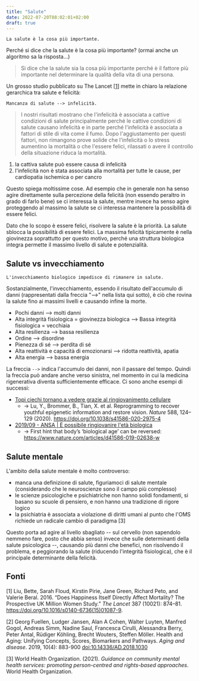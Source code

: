 ```yaml
---
title: "Salute"
date: 2022-07-20T08:02:01+02:00
draft: true
---
```


    La salute è la cosa più importante.

Perché si dice che la salute è la cosa più importante? (ormai anche un algoritmo sa la risposta...)

> Si dice che la salute sia la cosa più importante perché è il fattore più importante nel determinare la qualità della vita di una persona.

Un grosso studio pubblicato su The Lancet [[1](#fonti)] mette in chiaro la relazione gerarchica tra salute e felicità:

    Mancanza di salute --> infelicità.

> I nostri risultati mostrano che l'infelicità è associata a cattive condizioni di salute principalmente perché le cattive condizioni di salute causano infelicità e in parte perché l'infelicità è associata a fattori di stile di vita come il fumo. Dopo l'aggiustamento per questi fattori, non rimangono prove solide che l'infelicità o lo stress aumentino la mortalità o che l'essere felici, rilassati o avere il controllo della situazione riduca la mortalità.

1. la cattiva salute può essere causa di infelicità
2. l'infelicità non è stata associata alla mortalità per tutte le cause, per cardiopatia ischemica o per cancro

Questo spiega moltissime cose. Ad esempio che in generale non ha senso agire direttamente sulla percezione della felicità (non essendo peraltro in grado di farlo bene) se ci interessa la salute, mentre invece ha senso agire proteggendo al massimo la salute se ci interessa mantenere la possibilità di essere felici.

Dato che lo scopo è essere felici, risolvere la salute è la priorità. La salute sblocca la possibilità di essere felici. La massima felicità tipicamente è nella giovinezza soprattutto per questo motivo, perché una struttura biologica integra permette il massimo livello di salute e potenzialità.

## Salute vs invecchiamento

    L'invecchiamento biologico impedisce di rimanere in salute.

Sostanzialmente, l'invecchiamento, essendo il risultato dell'accumulo di danni (rappresentati dalla freccia "-->" nella lista qui sotto), è ciò che rovina la salute fino ai massimi livelli e causando infine la morte.

* Pochi danni --> molti danni
* Alta integrità fisiologica = giovinezza biologica --> Bassa integrità fisiologica = vecchiaia
* Alta resilienza --> bassa resilienza
* Ordine --> disordine
* Pienezza di sé --> perdita di sé
* Alta reattività e capacità di emozionarsi --> ridotta reattività, apatia
* Alta energia --> bassa energia

La freccia `-->` indica l'accumulo dei danni, non il passare del tempo. Quindi la freccia può andare anche verso sinistra, nel momento in cui la medicina rigenerativa diventa sufficientemente efficace. Ci sono anche esempi di successi:
* [Topi ciechi tornano a vedere grazie al ringiovanimento cellulare](https://tg24.sky.it/scienze/2020/12/02/topi-ringiovanimento-cellulare)
    * → Lu, Y., Brommer, B., Tian, X. et al. Reprogramming to recover youthful epigenetic information and restore vision. _Nature_ 588, 124–129 (2020). https://doi.org/10.1038/s41586-020-2975-4
* [2019/09 - ANSA | È possibile ringiovanire l'età biologica](https://www.ansa.it/canale_scienza_tecnica/notizie/biotech/2019/09/10/e-possibile-ringiovanire-leta-biologica_9c9d63a5-a960-41d0-9946-d57dcb5f4426.html)
    * → First hint that body’s ‘biological age’ can be reversed: https://www.nature.com/articles/d41586-019-02638-w

## Salute mentale

L'ambito della salute mentale è molto controverso:

- manca una definizione di salute, figuriamoci di salute mentale (considerando che le neuroscienze sono il campo più complesso)
- le scienze psicologiche e psichiatriche non hanno solidi fondamenti, si basano su scuole di pensiero, e non hanno una tradizione di rigore logico
- la psichiatria è associata a violazione di diritti umani al punto che l'OMS richiede un radicale cambio di paradigma [3]

Questo porta ad agire al livello sbagliato -- sul cervello (non sapendolo nemmeno fare, posto che abbia senso) invece che sulle determinanti della salute psicologica --, causando più danni che benefici, non risolvendo il problema, e peggiorando la salute (riducendo l'integrità fisiologica), che è il principale determinante della felicità.

## Fonti

[1] Liu, Bette, Sarah Floud, Kirstin Pirie, Jane Green, Richard Peto, and Valerie Beral. 2016. “Does Happiness Itself Directly Affect Mortality? The Prospective UK Million Women Study.” _The Lancet_ 387 (10021): 874–81. https://doi.org/10.1016/s0140-6736(15)01087-9.

[2] Georg Fuellen, Ludger Jansen, Alan A Cohen, Walter Luyten, Manfred Gogol, Andreas Simm, Nadine Saul, Francesca Cirulli, Alessandra Berry, Peter Antal, Rüdiger Köhling, Brecht Wouters, Steffen Möller. Health and Aging: Unifying Concepts, Scores, Biomarkers and Pathways. _Aging and disease_. 2019, 10(4): 883-900 [doi:10.14336/AD.2018.1030](https://doi.org/10.14336/AD.2018.1030)

[3] World Health Organization. (2021). _Guidance on community mental health services: promoting person-centred and rights-based approaches_. World Health Organization.